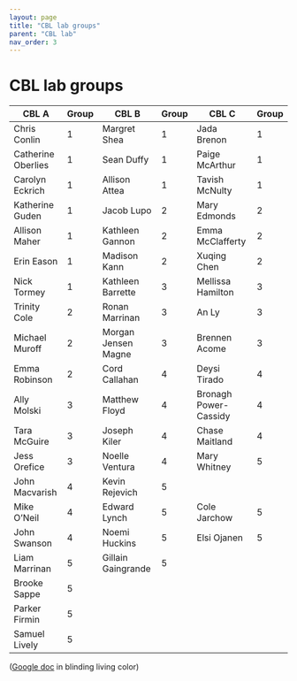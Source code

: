 ```yaml
---
layout: page
title: "CBL lab groups"
parent: "CBL lab"
nav_order: 3
---
```


# CBL lab groups


| CBL A | Group | CBL B | Group | CBL C |  Group | 
| --- | --- | --- |--- | --- | --- |
| Chris Conlin |	1 | 	Margret Shea | 	1 | 	Jada Brenon | 	1 |
| Catherine Oberlies |	1 | 	Sean Duffy |  	1 | 	Paige McArthur | 	1 |
| Carolyn Eckrich |	1 | 	Allison Attea |  	1 | 	Tavish McNulty | 	1 |
| Katherine Guden |	1 | 	Jacob Lupo |  	2 | 	Mary Edmonds | 	2 |
| Allison Maher |	1 | 	Kathleen Gannon | 	2 | 	Emma McClafferty | 	2 |
| Erin Eason | 	1 | 	Madison Kann |  	2 | 	 Xuqing Chen |  	2 |
| Nick Tormey | 	1 | 	Kathleen Barrette | 	3 | 	Mellissa Hamilton | 	3 |
| Trinity Cole |	2 | 	Ronan Marrinan | 	3 | 	An Ly | 	3 |
| Michael Muroff |	2 | 	Morgan Jensen Magne | 	3 | 	Brennen Acome 	| 3 |
| Emma Robinson |	2 | 	Cord Callahan | 	4 | 	Deysi Tirado | 	4 |
| Ally Molski |	3 | 	Matthew Floyd | 	4 | 	Bronagh Power-Cassidy | 4 |
| Tara McGuire |	3 | 	Joseph Kiler | 	4 | 	Chase Maitland |  	4 |
| Jess Orefice |	3 | 	Noelle Ventura | 	4 | 	Mary Whitney | 	5 |
| John Macvarish |	4 | 	Kevin Rejevich | 	5 | 		
| Mike O’Neil |	4 | 	Edward Lynch |  	5 | 	Cole Jarchow | 	5 |
| John Swanson | 	4 | 	Noemi Huckins |  	5 | 	Elsi Ojanen | 	5 |
| Liam Marrinan |	5 | 	Gillain Gaingrande | 	5 | 		
| Brooke  Sappe | 	5 | 				
|  Parker   Firmin |   	5 | | 				
|  Samuel   Lively | 	5 | | 				


([Google doc](https://docs.google.com/spreadsheets/d/1AwmPASLKugG0nFGaqNUuLP_wgqGcE0uSd54k4NAs7oo/edit?ts=602bd48f#gid=0) in blinding living color)

